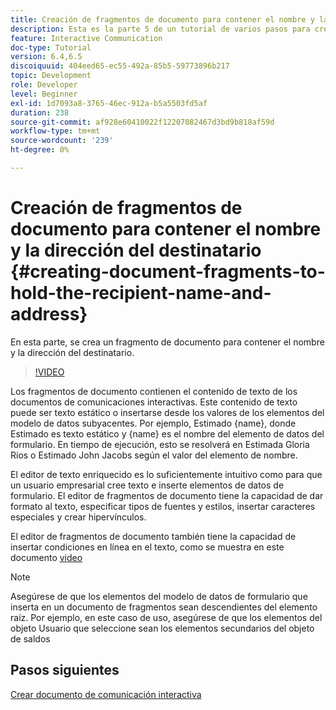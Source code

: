 ```yaml
---
title: Creación de fragmentos de documento para contener el nombre y la dirección del destinatario
description: Esta es la parte 5 de un tutorial de varios pasos para crear su primer documento de comunicaciones interactivas. En esta parte, se crea un fragmento de documento para contener el nombre y la dirección del destinatario.
feature: Interactive Communication
doc-type: Tutorial
version: 6.4,6.5
discoiquuid: 404eed65-ec55-492a-85b5-59773896b217
topic: Development
role: Developer
level: Beginner
exl-id: 1d7093a8-3765-46ec-912a-b5a5503fd5af
duration: 238
source-git-commit: af928e60410022f12207082467d3bd9b818af59d
workflow-type: tm+mt
source-wordcount: '239'
ht-degree: 0%

---
```


# Creación de fragmentos de documento para contener el nombre y la dirección del destinatario {#creating-document-fragments-to-hold-the-recipient-name-and-address}

En esta parte, se crea un fragmento de documento para contener el nombre y la dirección del destinatario.

>[!VIDEO](https://video.tv.adobe.com/v/22350?quality=12&learn=on)

Los fragmentos de documento contienen el contenido de texto de los documentos de comunicaciones interactivas. Este contenido de texto puede ser texto estático o insertarse desde los valores de los elementos del modelo de datos subyacentes. Por ejemplo, Estimado {name}, donde Estimado es texto estático y {name} es el nombre del elemento de datos del formulario. En tiempo de ejecución, esto se resolverá en Estimada Gloria Ríos o Estimado John Jacobs según el valor del elemento de nombre.

El editor de texto enriquecido es lo suficientemente intuitivo como para que un usuario empresarial cree texto e inserte elementos de datos de formulario. El editor de fragmentos de documento tiene la capacidad de dar formato al texto, especificar tipos de fuentes y estilos, insertar caracteres especiales y crear hipervínculos.

El editor de fragmentos de documento también tiene la capacidad de insertar condiciones en línea en el texto, como se muestra en este documento [video](https://helpx.adobe.com/experience-manager/kt/forms/using/editing-improvements-correspondence-mgmt-feature-video-use.html)

>[!NOTE]
>
>Asegúrese de que los elementos del modelo de datos de formulario que inserta en un documento de fragmentos sean descendientes del elemento raíz. Por ejemplo, en este caso de uso, asegúrese de que los elementos del objeto Usuario que seleccione sean los elementos secundarios del objeto de saldos

## Pasos siguientes

[Crear documento de comunicación interactiva](./partsix.md)
